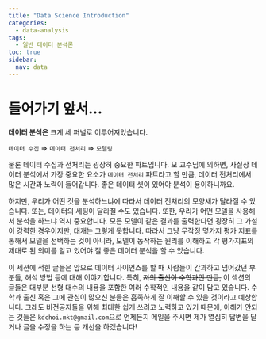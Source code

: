 ```yaml
---
title: "Data Science Introduction"
categories:
  - data-analysis
tags:
  - 일반 데이터 분석론
toc: true
sidebar:
  nav: data
---
```


# 들어가기 앞서...

**데이터 분석은** 크게 세 퍼널로 이루어져있습니다.

`데이터 수집` ⇒ `데이터 전처리` ⇒ `모델링`

물론 데이터 수집과 전처리는 굉장히 중요한 파트입니다. 모 교수님에 의하면, 사실상 데이터 분석에서 가장 중요한 요소가 `데이터 전처리` 파트라고 할 만큼, 데이터 전처리에서 많은 시간과 노력이 들어갑니다. 좋은 데이터 셋이 있어야 분석이 용이하니까요.

하지만, 우리가 어떤 것을 분석하느냐에 따라서 데이터 전처리의 모양새가 달라질 수 있습니다. 또는, 데이터의 세팅이 달라질 수도 있습니다. 또한, 우리가 어떤 모델을 사용해서 분석을 하느냐 역시 중요합니다. 모든 모델이 같은 결과를 출력한다면 굉장히 그 가설이 강력한 경우이지만, 대개는 그렇게 못합니다. 따라서 그냥 무작정 몇가지 평가 지표를 통해서 모델을 선택하는 것이 아니라, 모델이 동작하는 원리를 이해하고 각 평가지표의 제대로 된 의미를 알고 있어야 질 좋은 데이터 분석을 할 수 있습니다.

이 세션에 적힌 글들은 앞으로 데이터 사이언스를 할 때 사람들이 간과하고 넘어갔던 부분들, 해석 방법 등에 대해 이야기합니다. 특히, ~~저의 출신이 수학과인 만큼,~~ 이 섹션의 글들은 대부분 선형 대수의 내용을 포함한 여러 수학적인 내용을 같이 담고 있습니다. 수학과 출신 혹은 그에 관심이 많으신 분들은 흡족하게 잘 이해할 수 있을 것이라고 예상합니다. 그래도 비전공자들을 위해 최대한 쉽게 쓰려고 노력하고 있기 때문에, 이해가 안되는 것들은 `kdchoi.mkt@gmail.com`으로 언제든지 메일을 주시면 제가 열심히 답변을 달거나 글을 수정을 하는 등 개선을 하겠습니다!

